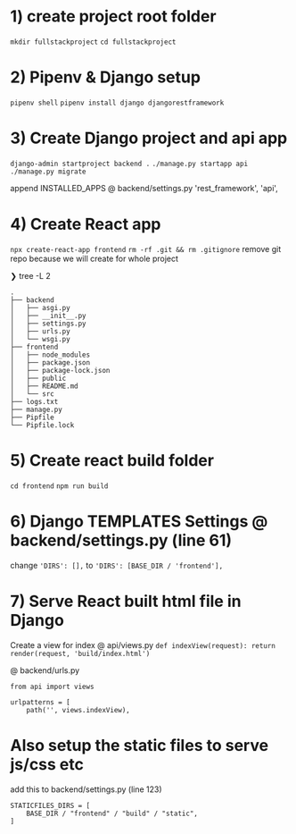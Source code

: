 # 1) create project root folder
`mkdir fullstackproject`
`cd fullstackproject`


# 2) Pipenv & Django setup
`pipenv shell`
`pipenv install django djangorestframework`


# 3) Create Django project and api app
`django-admin startproject backend .`
`./manage.py startapp api`
`./manage.py migrate`

append INSTALLED_APPS @ backend/settings.py
'rest_framework',
'api',



# 4) Create React app
`npx create-react-app frontend`
`rm -rf .git && rm .gitignore` remove git repo because we will create for whole project


❯ tree -L 2
```
.
├── backend
│   ├── asgi.py
│   ├── __init__.py
│   ├── settings.py
│   ├── urls.py
│   └── wsgi.py
├── frontend
│   ├── node_modules
│   ├── package.json
│   ├── package-lock.json
│   ├── public
│   ├── README.md
│   └── src
├── logs.txt
├── manage.py
├── Pipfile
└── Pipfile.lock
```


# 5) Create react build folder
`cd frontend`
`npm run build`


# 6) Django TEMPLATES Settings @ backend/settings.py (line 61)
change `'DIRS': [],` to
`'DIRS': [BASE_DIR / 'frontend'],`

# 7) Serve React built html file in Django
Create a view for index @ api/views.py
`def indexView(request): return render(request, 'build/index.html')`

@ backend/urls.py
```
from api import views

urlpatterns = [
    path('', views.indexView),
```

# Also setup the static files to serve js/css etc 
add this to backend/settings.py (line 123)
```
STATICFILES_DIRS = [
    BASE_DIR / "frontend" / "build" / "static",
]
```
